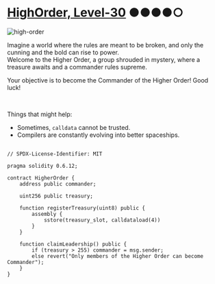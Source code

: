 # [HighOrder, Level-30](https://ethernaut.openzeppelin.com/level/0xd459773f02e53F6e91b0f766e42E495aEf26088F) ●●●●○

![high-order](https://ethernaut.openzeppelin.com/imgs/BigLevel30.svg)

Imagine a world where the rules are meant to be broken, and only the cunning and the bold can rise to power.
<br>
Welcome to the Higher Order, a group shrouded in mystery, where a treasure awaits and a commander rules supreme.

Your objective is to become the Commander of the Higher Order! Good luck!

<br>

Things that might help:
- Sometimes, `calldata` cannot be trusted.
- Compilers are constantly evolving into better spaceships.

##

```solidity
// SPDX-License-Identifier: MIT

pragma solidity 0.6.12;

contract HigherOrder {
    address public commander;

    uint256 public treasury;

    function registerTreasury(uint8) public {
        assembly {
            sstore(treasury_slot, calldataload(4))
        }
    }

    function claimLeadership() public {
        if (treasury > 255) commander = msg.sender;
        else revert("Only members of the Higher Order can become Commander");
    }
}
```
